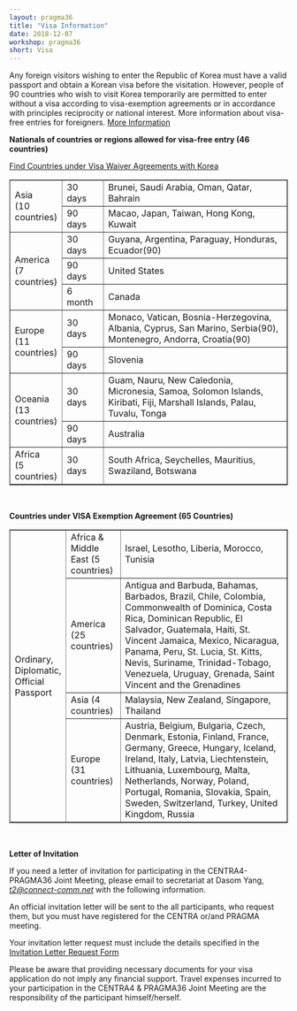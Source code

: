 ```yaml
---
layout: pragma36
title: "Visa Information"
date: 2018-12-07
workshop: pragma36
short: Visa
---
```



Any foreign visitors wishing to enter the Republic of Korea must have a valid passport and obtain a Korean visa 
before the visitation. However, people of 90 countries who wish to visit Korea temporarily are permitted to enter 
without a visa according to visa-exemption agreements or in accordance with principles reciprocity or national 
interest. More information about visa-free entries for foreigners.
[More Information](https://www.hikorea.go.kr/pt/InfoDetailR_en.pt?categoryId=2&parentId=382&catSeq=&showMenuId=374)

**Nationals of countries or regions allowed for visa-free entry (46 countries)**

[Find Countries under Visa Waiver Agreements with Korea](http://myrgst.com/centra4-pragma36/centra4-pragma36_visa.pdf)


<table border="1" cellspacing="0" cellpadding="2" width="80%">
 <tr>
  <td rowspan="2" width="15%">  Asia<br> (10 countries) </td>
  <td width="15%">30 days&nbsp; </td>
  <td >Brunei, Saudi Arabia, Oman, Qatar, Bahrain&nbsp; </td>
 </tr>
 <tr>
  <td >90 days&nbsp; </td>
  <td >Macao, Japan, Taiwan, Hong Kong, Kuwait &nbsp; </td>
 </tr>

 <tr>
  <td rowspan="3" >  America<br> (7 countries) </td>
  <td >30 days&nbsp; </td>
  <td >Guyana, Argentina, Paraguay, Honduras, Ecuador(90) &nbsp; </td>
 </tr>
 <tr>
  <td >90 days&nbsp; </td>
  <td >United States &nbsp; </td>
 </tr>
 <tr>
  <td >6 month &nbsp; </td>
  <td >Canada &nbsp; </td>
 </tr>

 <tr>
  <td rowspan="2" >  Europe<br> (11 countries) </td>
  <td >30 days&nbsp; </td>
  <td >Monaco, Vatican, Bosnia-Herzegovina, Albania, Cyprus, San Marino, Serbia(90), Montenegro, Andorra, Croatia(90) &nbsp; </td>
 </tr>
 <tr>
  <td >90 days&nbsp; </td>
  <td >Slovenia&nbsp; </td>
 </tr>

 <tr>
  <td rowspan="2" >  Oceania<br> (13 countries) </td>
  <td >30 days&nbsp; </td>
  <td >Guam, Nauru, New Caledonia, Micronesia, Samoa, Solomon Islands, Kiribati, Fiji, Marshall Islands, Palau, Tuvalu, Tonga   &nbsp; </td>
 </tr>
 <tr>
  <td >90 days&nbsp; </td>
  <td >Australia&nbsp; </td>
 </tr>

 <tr>
  <td >  Africa<br> (5 countries) </td>
  <td >30 days&nbsp; </td>
  <td > South Africa, Seychelles, Mauritius, Swaziland, Botswana    &nbsp; </td>
 </tr>
</table>
<br>

**Countries under VISA Exemption Agreement (65 Countries)**

<table border="1" cellspacing="0" cellpadding="2" width="80%">
 <tr>
  <td rowspan="4" width="15%">  Ordinary, Diplomatic, Official Passport  </td>
  <td width="15%">Africa & Middle East (5 countries)&nbsp; </td>
  <td >Israel, Lesotho, Liberia, Morocco, Tunisia&nbsp; </td>
 </tr>
 <tr>
  <td >America (25 countries)&nbsp; </td>
  <td >Antigua and Barbuda, Bahamas, Barbados, Brazil, Chile, Colombia, 
       Commonwealth of Dominica, Costa Rica, Dominican Republic, El Salvador, 
       Guatemala, Haiti, St. Vincent Jamaica, Mexico, Nicaragua, Panama, Peru, 
       St. Lucia, St. Kitts, Nevis, Suriname, Trinidad-Tobago, Venezuela, 
       Uruguay, Grenada, Saint Vincent and the Grenadines &nbsp; 
  </td>
 </tr>
 <tr>
  <td >Asia (4 countries)&nbsp; </td>
  <td >Malaysia, New Zealand, Singapore, Thailand&nbsp; </td>
 </tr>
 <tr>
  <td >Europe (31 countries)&nbsp; </td>
  <td >Austria, Belgium, Bulgaria, Czech, Denmark, Estonia, Finland, France, 
       Germany, Greece, Hungary, Iceland, Ireland, Italy, Latvia, Liechtenstein, Lithuania, Luxembourg, 
       Malta, Netherlands, Norway, Poland, Portugal, Romania, Slovakia, Spain, Sweden, Switzerland, 
       Turkey, United Kingdom, Russia&nbsp; 
  </td>
 </tr>

</table>
<br>

**Letter of Invitation**

If you need a letter of invitation for participating in the CENTRA4-PRAGMA36 Joint Meeting, please email 
to secretariat at Dasom Yang, *t2@connect-comm.net* with the following information.

An official invitation letter will be sent to the all participants, who request them, but you must have 
registered for the CENTRA or/and PRAGMA meeting.

Your invitation letter request must include the details specified in the 
[Invitation Letter Request Form](http://www.myrgst.com/centra4-pragma36/Invitation_Letter_Request_Form.docx)

Please be aware that providing necessary documents for your visa application do not imply any financial support. 
Travel expenses incurred to your participation in the CENTRA4 & PRAGMA36 Joint Meeting are the responsibility 
of the participant himself/herself.



